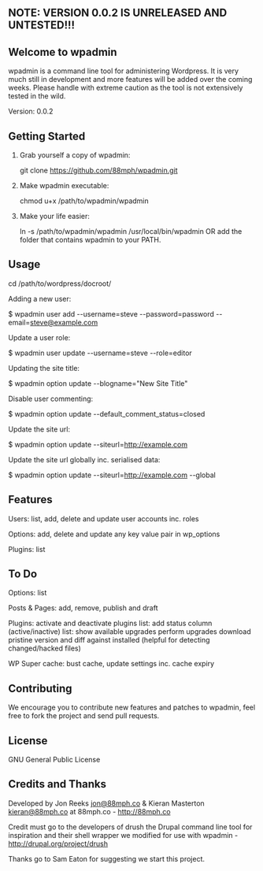 NOTE: VERSION 0.0.2 IS UNRELEASED AND UNTESTED!!!
------------------------------------------------- 

Welcome to wpadmin
------------------

wpadmin is a command line tool for administering Wordpress. It is very much still in development and more features will be added over the coming weeks. Please handle with extreme caution as the tool is not extensively tested in the wild. 

Version: 0.0.2

Getting Started
---------------

1. Grab yourself a copy of wpadmin:

    git clone https://github.com/88mph/wpadmin.git

2. Make wpadmin executable:

    chmod u+x /path/to/wpadmin/wpadmin

3. Make your life easier:

    ln -s /path/to/wpadmin/wpadmin /usr/local/bin/wpadmin OR add the folder that contains wpadmin to your PATH.
   
   
Usage
-----

cd /path/to/wordpress/docroot/

Adding a new user:

$ wpadmin user add --username=steve --password=password --email=steve@example.com

Update a user role:

$ wpadmin user update --username=steve --role=editor

Updating the site title:

$ wpadmin option update --blogname="New Site Title"

Disable user commenting:

$ wpadmin option update --default_comment_status=closed

Update the site url:

$ wpadmin option update --siteurl=http://example.com

Update the site url globally inc. serialised data:

$ wpadmin option update --siteurl=http://example.com --global

Features
--------

Users: list, add, delete and update user accounts inc. roles

Options: add, delete and update any key value pair in wp_options

Plugins: list

To Do
------

Options: list 

Posts & Pages: add, remove, publish and draft

Plugins:
 activate and deactivate plugins
 list: add status column (active/inactive)
 list: show available upgrades
 perform upgrades
 download pristine version and diff against installed (helpful for detecting
   changed/hacked files)

WP Super cache: bust cache, update settings inc. cache expiry


Contributing
------------

We encourage you to contribute new features and patches to wpadmin, feel free to fork the project and send pull requests.

License
-------

GNU General Public License

Credits and Thanks
------------------

Developed by Jon Reeks <jon@88mph.co> & Kieran Masterton <kieran@88mph.co> at 88mph.co - <http://88mph.co>

Credit must go to the developers of drush the Drupal command line tool for inspiration and their shell wrapper we modified for use with wpadmin - <http://drupal.org/project/drush>

Thanks go to Sam Eaton for suggesting we start this project. 
